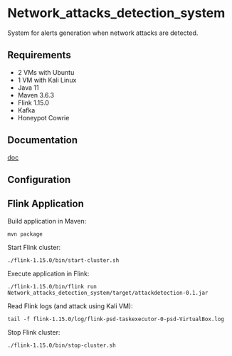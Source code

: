 # Network_attacks_detection_system
System for alerts generation when network attacks are detected.

## Requirements
- 2 VMs with Ubuntu
- 1 VM with Kali Linux
- Java 11
- Maven 3.6.3
- Flink 1.15.0
- Kafka
- Honeypot Cowrie

## Documentation
[doc](https://demo.hedgedoc.org/wWOoHAO3StmwlTl-1lvZyw)

## Configuration

## Flink Application
Build application in Maven:
```
mvn package
```

Start Flink cluster:
```
./flink-1.15.0/bin/start-cluster.sh
```

Execute application in Flink:
```
./flink-1.15.0/bin/flink run Network_attacks_detection_system/target/attackdetection-0.1.jar
```

Read Flink logs (and attack using Kali VM):
```
tail -f flink-1.15.0/log/flink-psd-taskexecutor-0-psd-VirtualBox.log
```

Stop Flink cluster:
```
./flink-1.15.0/bin/stop-cluster.sh
```
